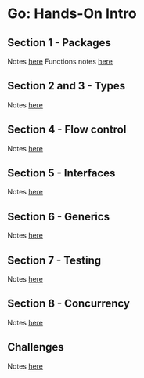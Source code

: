 # Go: Hands-On Intro

## Section 1 - Packages
Notes [here](packages/packages.md)
Functions notes [here](functions/functions.md)

## Section 2 and 3 - Types
Notes [here](types/types.md)

## Section 4 - Flow control
Notes [here](flow-control/flow-control.md)

## Section 5 - Interfaces
Notes [here](interfaces/interfaces.md)

## Section 6 - Generics
Notes [here](generics/generics.md)

## Section 7 - Testing
Notes [here](testing/testing.md)

## Section 8 - Concurrency
Notes [here](concurrency/concurrency.md)

## Challenges
Notes [here](challenges/challenges.md)
